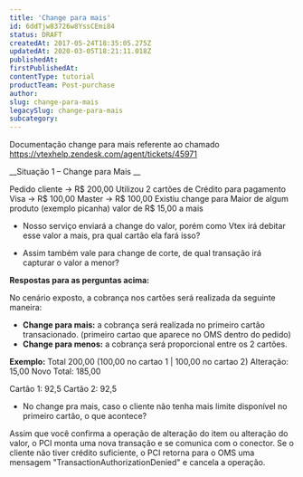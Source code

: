 ```yaml
---
title: 'Change para mais'
id: 6ddTjw83726w8YssCEmi84
status: DRAFT
createdAt: 2017-05-24T18:35:05.275Z
updatedAt: 2020-03-05T18:21:11.018Z
publishedAt: 
firstPublishedAt: 
contentType: tutorial
productTeam: Post-purchase
author: 
slug: change-para-mais
legacySlug: change-para-mais
subcategory: 
---
```


Documentação change para mais referente ao chamado https://vtexhelp.zendesk.com/agent/tickets/45971


__Situação 1 – Change para Mais __

Pedido cliente -> R$ 200,00 
Utilizou 2 cartões de Crédito para pagamento 
Visa -> R$ 100,00 
Master -> R$ 100,00 
Existiu change para Maior de algum produto (exemplo picanha) valor de R$ 15,00 a mais

- Nosso serviço enviará a change do valor, porém como Vtex irá debitar esse valor a mais, pra qual cartão ela fará isso?

- Assim também vale para change de corte, de qual transação irá capturar o valor a menor?


__Respostas para as perguntas acima:__

No cenário exposto, a cobrança nos cartões será realizada da seguinte maneira:

- __Change para mais:__ a cobrança será realizada no primeiro cartão transacionado. (primeiro cartao que aparece no OMS dentro do pedido)
- __Change para menos:__ a cobrança será proporcional entre os 2 cartões.

__Exemplo:__
Total 200,00 (100,00 no cartao 1 | 100,00 no cartao 2)
Alteração: 15,00
Novo Total: 185,00

Cartão 1: 92,5
Cartão 2: 92,5


- No change pra mais, caso o cliente não tenha mais limite disponível no primeiro cartão, o que acontece?

Assim que você confirma a operação de alteração do item ou alteração do valor, o PCI monta uma nova transação e se comunica com o conector. Se o cliente não tiver crédito suficiente, o PCI retorna para o OMS uma mensagem "TransactionAuthorizationDenied" e cancela a operação.
